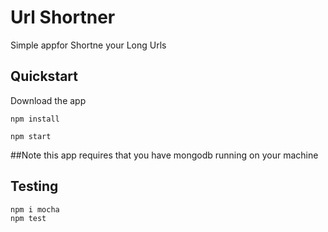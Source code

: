 
# Url Shortner #

Simple appfor Shortne your Long Urls 

## Quickstart 

Download the app

```shell
npm install
```

```shell
npm start
```

##Note
	this app requires that you have mongodb running on your machine

## Testing

```shell
npm i mocha
npm test
```


